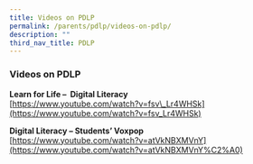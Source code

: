```yaml
---
title: Videos on PDLP
permalink: /parents/pdlp/videos-on-pdlp/
description: ""
third_nav_title: PDLP
---
```



### Videos on PDLP

  
**Learn for Life –  Digital Literacy**  
[https://www.youtube.com/watch?v=fsv\_Lr4WHSk](https://www.youtube.com/watch?v=fsv_Lr4WHSk)  
  
**Digital Literacy – Students’ Voxpop**  
[https://www.youtube.com/watch?v=atVkNBXMVnY](https://www.youtube.com/watch?v=atVkNBXMVnY%C2%A0)